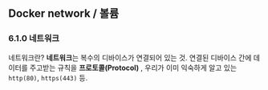 ## Docker network / 볼륨

### 6.1.0 네트워크


네트워크란?
**네트워크**는 복수의 디바이스가 연결되어 있는 것. 
연결된 디바이스 간에 데이터를 주고받는 규칙을 **프로토콜(Protocol)** , 
우리가 이미 익숙하게 알고 있는 `http(80)`, `https(443)` 등. 




















